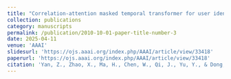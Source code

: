 ```yaml
---
title: "Correlation-attention masked temporal transformer for user identity linkage using heterogeneous mobility data"
collection: publications
category: manuscripts
permalink: /publication/2010-10-01-paper-title-number-3
date: 2025-04-11
venue: 'AAAI'
slidesurl: 'https://ojs.aaai.org/index.php/AAAI/article/view/33418'
paperurl: 'https://ojs.aaai.org/index.php/AAAI/article/view/33418'
citation: 'Yan, Z., Zhao, X., Ma, H., Chen, W., Qi, J., Yu, Y., & Dong, J. (2025). Correlation-Attention Masked Temporal Transformer for User Identity Linkage Using Heterogeneous Mobility Data. Proceedings of the AAAI Conference on Artificial Intelligence, 39(12), 12999-13007.'
---
```



